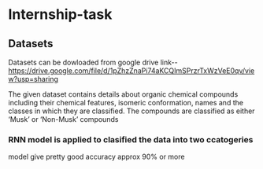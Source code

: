 # Internship-task

## Datasets
Datasets can be dowloaded from google drive link--https://drive.google.com/file/d/1pZhzZnaPi74aKCQImSPrzrTxWzVeE0qv/view?usp=sharing

The given dataset contains details about organic chemical compounds including their chemical features, isomeric conformation, names and the classes in which they are classified. The compounds are classified as either ‘Musk’ or ‘Non-Musk’ compounds

### RNN model is applied to clasified the data into two ccatogeries

model give pretty good accuracy approx 90% or more

